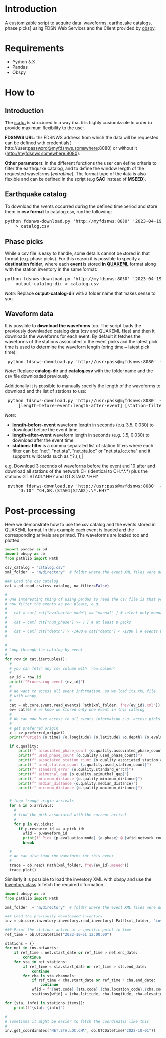 
# Introduction

A customizable script to acquire data [waveforms, earthquake catalogs, phase picks] using FDSN Web Services and the Client provided by [obspy](https://docs.obspy.org/).

# Requirements

* Python 3.X
* Pandas 
* Obspy

# How to

## Introduction

The [script](https://github.com/mmesim/fdsnws-download/blob/main/fdsnws-download.py) is structured in a way that it is highly customizable in order to provide maximum flexibility to the user. 

**FDSNWS URL**: the FDSNWS address from which the data will be requested can be defined with credentials( http://user:password@myfdsnws.somewhere:8080) or without it (http://myfdsnws.somewhere:8080).

**Other parameters**: In the different functions the user can define criteria to filter the earthquake catalog, and to define the window length of the requested waveforms (*extratime*). The format type of the data is also flexible and can be defined in the script (e.g **SAC** instead of **MSEED**). 

## Earthquake catalog

To download the events occurred during the defined time period and store them in **csv format** to catalog.csv, run the following:

<pre>
python fdsnws-download.py 'http://myfdsnws:8080' '2023-04-19T12:00:00' '2023-04-19T12:03:00' \
    > catalog.csv
</pre>

## Phase picks

While a csv file is easy to handle, some details cannot be stored in that format (e.g. phase picks). For this reason it is possible to specify a **destination folder**, where each **event** is stored **in [QUAKEML](https://quake.ethz.ch/quakeml/)** format along with the station inventory in the same format:

<pre>
python fdsnws-download.py 'http://myfdsnws:8080' '2023-04-19T12:00:00' '2023-04-19T12:03:00' \
    output-catalog-dir > catalog.csv
</pre>

*Note*: Replace **output-catalog-dir**  with a folder name that makes sense to you. 

## Waveform data

 It is possible to **download the waveforms** too. The script loads the previously downloaded catalog data (csv and QUAKEML files) and then it downloads the waveforms for each event. By default it fetches the waveforms of the stations associated to the event picks and the latest pick time is used to determine the waveform length (oring time ~ latest pick time):

<pre>
 python fdsnws-download.py 'http://usr:pass@myfdsnws:8080' --waveforms catalog-dir catalog.csv
</pre>

*Note*: Replace **catalog-dir** and **catalog.csv** with the folder name and the csv file downloaded previously.

Additionally it is possible to manually specify the length of the waveforms to download and the list of stations to use:

<pre>
 python fdsnws-download.py 'http://usr:pass@myfdsnws:8080' --waveforms catalog-dir catalog.csv \
     [length-before-event:length-after-event] [station-filter]
</pre>

*Note*:
- **length-before-event** waveform length in seconds (e.g. 3.5, 0.030) to download before the event time
- **length-after-event** waveform length in seconds (e.g. 3.5, 0.030) to download after the event time
- **stations-filter** is a comma separated list of station filters where each filter can be: "net", "net.sta", "net.sta.loc" or "net.sta.loc.cha" and it supports wildcards such as *,?,(,),| 

e.g. Download 3 seconds of waveforms before the event and 10 after and download all stations of the network CH (identical to CH.\*.\*.\*) plus the stations GT.STA01.\*.HH? and GT.STA02.\*.HH?

<pre>
 python fdsnws-download.py 'http://usr:pass@myfdsnws:8080' --waveforms catalog-dir catalog.csv \
     "3:10" "CH,GR.(STA01|STA02).\*.HH?"
</pre>


# Post-processing

Here we demonstrate how to use the csv catalog and the events stored in QUAKEML format. In this example each event is loaded and the corresponding arrivals are printed. The waveforms are loaded too and plotted.

```python
import pandas as pd
import obspy as ob
from pathlib import Path

csv_catalog = "catalog.csv"
xml_folder  = "mydirectory"  # folder where the event XML files were downloaded

### Load the csv catalog
cat = pd.read_csv(csv_catalog, na_filter=False)

#
# One interesting thing of using pandas to read the csv file is that you can
# now filter the events as you please, e.g.
#
#   cat = cat[ cat["evaluation_mode"] == "manual" ] # select only manual events
#
#   cat = cat[ cat["num_phase"] >= 8 ] # at least 8 picks
#
#   cat = cat[ cat["depth"] > -1400 & cat["depth"] < -1200 ] # events between 1200~1400 meters
#

#
# Loop through the catalog by event
#
for row in cat.itertuples():
  #
  # you can fetch any csv column with 'row.column'
  #
  ev_id = row.id
  print(f"Processing event {ev_id}")
  #
  # We want to access all event information, so we load its XML file
  # with obspy
  #
  cat = ob.core.event.read_events( Path(xml_folder, f"ev{ev_id}.xml"))
  ev= cat[0] # we know we stored only one event in this catalog
  #
  # We can now have access to all events information e.g. access picks
  #
  # get preferred origin
  o = ev.preferred_origin()
  print(f"Origin {o.time} {o.longitude} {o.latitude} {o.depth} {o.evaluation_mode}")

  if o.quality:
      print(f" associated_phase_count {o.quality.associated_phase_count}")
      print(f" used_phase_count {o.quality.used_phase_count}")
      print(f" associated_station_count {o.quality.associated_station_count}")
      print(f" used_station_count {o.quality.used_station_count}")
      print(f" standard_error {o.quality.standard_error}")
      print(f" azimuthal_gap {o.quality.azimuthal_gap}")
      print(f" minimum_distance {o.quality.minimum_distance}")
      print(f" median_distance {o.quality.median_distance}")
      print(f" maximum_distance {o.quality.maximum_distance}")


  # loop trough origin arrivals
  for a in o.arrivals:
    #
    # find the pick associated with the current arrival
    #
    for p in ev.picks:
      if p.resource_id == a.pick_id:
        wfid = p.waveform_id
        print(f" Pick {p.evaluation_mode} {a.phase} @ {wfid.network_code}.{wfid.station_code}.{wfid.location_code}.{wfid.channel_code} residual {a.time_residual} distance {a.distance} deg {p.time}")
        break

  #
  # We can also load the waveforms for this event
  #
  trace = ob.read( Path(xml_folder, f"ev{ev_id}.mseed"))
  trace.plot()

```

Similarly it is possible to load the inventory XML with obspy and use the [Inventory class](https://docs.obspy.org/packages/autogen/obspy.core.inventory.inventory.Inventory.html) to fetch the required information.

```python
import obspy as ob
from pathlib import Path

xml_folder  = "mydirectory"  # folder where the event XML files were downloaded

### Load the previously downloaded inventory
inv = ob.core.inventory.inventory.read_inventory( Path(xml_folder, "inventory.xml") )

### Print the stations active at a specific point in time
ref_time = ob.UTCDateTime("2022-10-01 12:00:00")

stations = {}
for net in inv.networks:
    if ref_time < net.start_date or ref_time > net.end_date:
        continue
    for sta in net.stations:
        if ref_time < sta.start_date or ref_time > sta.end_date:
            continue
        for cha in sta.channels:
            if ref_time < cha.start_date or ref_time > cha.end_date:
                continue
            wfid = f"{net.code}.{sta.code}.{cha.location_code}.{cha.code}"
            stations[wfid] = (cha.latitude, cha.longitude, cha.elevation, cha.azimuth, cha.dip, cha.sample_rate, cha.description, cha.comments)

for (sta, info) in stations.items():
    print(f"{sta}: {info}")

#
# sometimes it might be easier to fetch the coordinates like this
#
inv.get_coordinates("NET.STA.LOC.CHA", ob.UTCDateTime("2022-10-01"))
```







